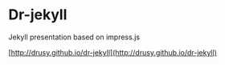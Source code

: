 Dr-jekyll
=========

Jekyll presentation based on impress.js

[http://drusy.github.io/dr-jekyll](http://drusy.github.io/dr-jekyll)